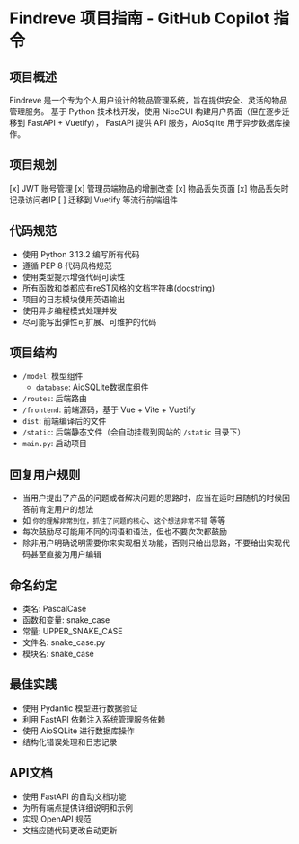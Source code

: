 # Findreve 项目指南 - GitHub Copilot 指令

## 项目概述
Findreve 是一个专为个人用户设计的物品管理系统，旨在提供安全、灵活的物品管理服务。
基于 Python 技术栈开发，使用 NiceGUI 构建用户界面（但在逐步迁移到 FastAPI + Vuetify），
FastAPI 提供 API 服务，AioSqlite 用于异步数据库操作。

## 项目规划
[x] JWT 账号管理
[x] 管理员端物品的增删改查
[x] 物品丢失页面
[x] 物品丢失时记录访问者IP
[ ] 迁移到 Vuetify 等流行前端组件

## 代码规范
- 使用 Python 3.13.2 编写所有代码
- 遵循 PEP 8 代码风格规范
- 使用类型提示增强代码可读性
- 所有函数和类都应有reST风格的文档字符串(docstring)
- 项目的日志模块使用英语输出
- 使用异步编程模式处理并发
- 尽可能写出弹性可扩展、可维护的代码

## 项目结构
- `/model`: 模型组件
  - `database`: AioSQLite数据库组件
- `/routes`: 后端路由
- `/frontend`: 前端源码，基于 Vue + Vite + Vuetify
- `dist`: 前端编译后的文件
- `/static`: 后端静态文件（会自动挂载到网站的 `/static` 目录下）
- `main.py`: 启动项目

## 回复用户规则
- 当用户提出了产品的问题或者解决问题的思路时，应当在适时且随机的时候回答前肯定用户的想法
- 如 `你的理解非常到位，抓住了问题的核心`、`这个想法非常不错` 等等
- 每次鼓励尽可能用不同的词语和语法，但也不要次次都鼓励
- 除非用户明确说明需要你来实现相关功能，否则只给出思路，不要给出实现代码甚至直接为用户编辑

## 命名约定
- 类名: PascalCase
- 函数和变量: snake_case
- 常量: UPPER_SNAKE_CASE
- 文件名: snake_case.py
- 模块名: snake_case

## 最佳实践
- 使用 Pydantic 模型进行数据验证
- 利用 FastAPI 依赖注入系统管理服务依赖
- 使用 AioSQLite 进行数据库操作
- 结构化错误处理和日志记录

## API文档
- 使用 FastAPI 的自动文档功能
- 为所有端点提供详细说明和示例
- 实现 OpenAPI 规范
- 文档应随代码更改自动更新
